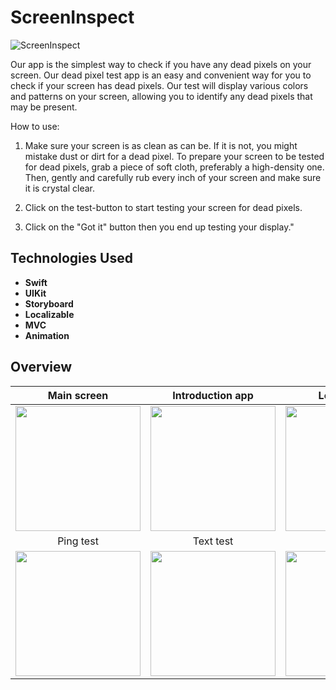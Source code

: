 # ScreenInspect

![ScreenInspect](https://api.monosnap.com/file/download?id=rH97cuoeR3wRqYmoMWiAD4il01B1TA)

Our app is the simplest way to check if you have any dead pixels on your screen. Our dead pixel test app is an easy and convenient way for you to check if your screen has dead pixels. Our test will display various colors and patterns on your screen, allowing you to identify any dead pixels that may be present.

How to use:

1. Make sure your screen is as clean as can be. If it is not, you might mistake dust or dirt for a dead pixel. To prepare your screen to be tested for dead pixels, grab a piece of soft cloth, preferably a high-density one. Then, gently and carefully rub every inch of your screen and make sure it is crystal clear.

2. Click on the test-button to start testing your screen for dead pixels.

3. Click on the \"Got it\" button then you end up testing your display."

## Technologies Used

- **Swift**
- **UIKit**
- **Storyboard**
- **Localizable**
- **MVC**
- **Animation**


## Overview
| Main screen | Introduction app | Localization  |
|:---------:|:---------:|:---------:|
|<img src="https://api.monosnap.com/file/download?id=SC3qiuIYkNfQvPssZMyQK6vKvMWi2V" width="200"> | <img src="https://api.monosnap.com/file/download?id=7eJokQdUYmfXM3yGIa7aIRgBwEl9Tj" width="200"> | <img src="https://api.monosnap.com/file/download?id=cei3Z57YKRKu31ObLP1SOehq1Gr15n" width="200"> |
| Ping test | Text test | Color test |
|<img src="https://api.monosnap.com/file/download?id=kRiwiMzLf8Xbt189w3fmFRl2pNlKWE" width="200"> | <img src="https://api.monosnap.com/file/download?id=3uL41jSUfVWtxbhqsJkfonybzwXhyO" width="200"> | <img src="https://api.monosnap.com/file/download?id=E0CaXyFtUTwsIE3UTPOi2oNPGcGJU7" width="200"> |
